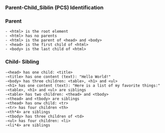 ### Parent-Child_Siblin (PCS) Identification

### Parent
    - <html> is the root element
    - <html> has no parents
    - <html> is the parent of <head> and <body>
    - <head> is the first child of <html>
    - <body> is the last child of <html>

### Child- Sibling
    -<head> has one child: <title>
    -<title> has one content (text): "Hello World!"
    -<body> has three children: <table>, <h1> and <ul>
    -<h1> has one content (text): "Here is a list of my favorite things:"
    -<table>, <h1> and <ul> are siblings
    -<table> has two children: <thead> and <tbody>
    -<thead> and <tbody> are siblings 
    -<thead> has onw child: <tr>
    -<tr> has four children <th>
    -<th*4> are siblings  
    -<tbody> has three children of <td>
    -<ul> has four children: <li>
    -<li*4> are siblings
